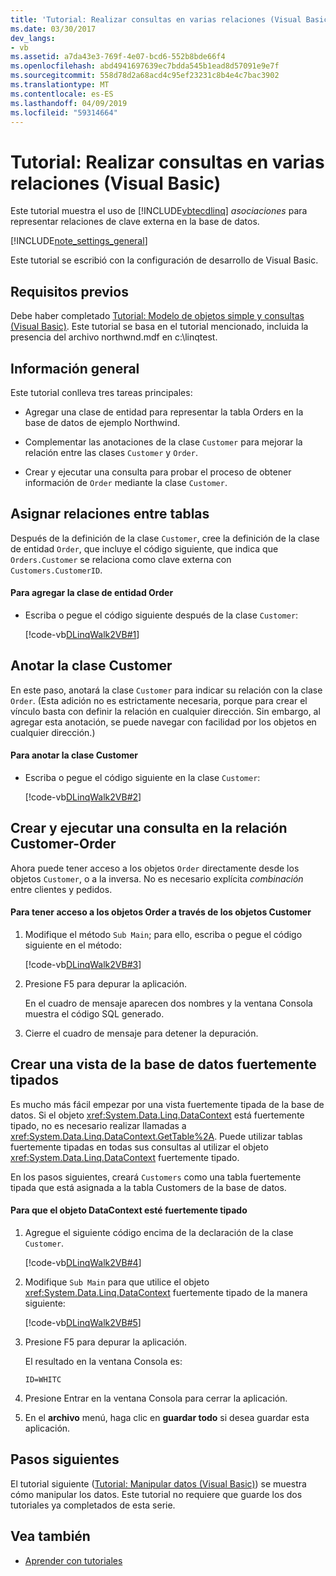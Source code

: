 ```yaml
---
title: 'Tutorial: Realizar consultas en varias relaciones (Visual Basic)'
ms.date: 03/30/2017
dev_langs:
- vb
ms.assetid: a7da43e3-769f-4e07-bcd6-552b8bde66f4
ms.openlocfilehash: abd4941697639ec7bdda545b1ead8d57091e9e7f
ms.sourcegitcommit: 558d78d2a68acd4c95ef23231c8b4e4c7bac3902
ms.translationtype: MT
ms.contentlocale: es-ES
ms.lasthandoff: 04/09/2019
ms.locfileid: "59314664"
---
```

# <a name="walkthrough-querying-across-relationships-visual-basic"></a>Tutorial: Realizar consultas en varias relaciones (Visual Basic)
Este tutorial muestra el uso de [!INCLUDE[vbtecdlinq](../../../../../../includes/vbtecdlinq-md.md)] *asociaciones* para representar relaciones de clave externa en la base de datos.  
  
 [!INCLUDE[note_settings_general](../../../../../../includes/note-settings-general-md.md)]  
  
 Este tutorial se escribió con la configuración de desarrollo de Visual Basic.  
  
## <a name="prerequisites"></a>Requisitos previos  
 Debe haber completado [Tutorial: Modelo de objetos simple y consultas (Visual Basic)](../../../../../../docs/framework/data/adonet/sql/linq/walkthrough-simple-object-model-and-query-visual-basic.md). Este tutorial se basa en el tutorial mencionado, incluida la presencia del archivo northwnd.mdf en c:\linqtest.  
  
## <a name="overview"></a>Información general  
 Este tutorial conlleva tres tareas principales:  
  
-   Agregar una clase de entidad para representar la tabla Orders en la base de datos de ejemplo Northwind.  
  
-   Complementar las anotaciones de la clase `Customer` para mejorar la relación entre las clases `Customer` y `Order`.  
  
-   Crear y ejecutar una consulta para probar el proceso de obtener información de `Order` mediante la clase `Customer`.  
  
## <a name="mapping-relationships-across-tables"></a>Asignar relaciones entre tablas  
 Después de la definición de la clase `Customer`, cree la definición de la clase de entidad `Order`, que incluye el código siguiente, que indica que `Orders.Customer` se relaciona como clave externa con `Customers.CustomerID`.  
  
#### <a name="to-add-the-order-entity-class"></a>Para agregar la clase de entidad Order  
  
-   Escriba o pegue el código siguiente después de la clase `Customer`:  
  
     [!code-vb[DLinqWalk2VB#1](../../../../../../samples/snippets/visualbasic/VS_Snippets_Data/DLinqWalk2VB/vb/Module1.vb#1)]  
  
## <a name="annotating-the-customer-class"></a>Anotar la clase Customer  
 En este paso, anotará la clase `Customer` para indicar su relación con la clase `Order`. (Esta adición no es estrictamente necesaria, porque para crear el vínculo basta con definir la relación en cualquier dirección. Sin embargo, al agregar esta anotación, se puede navegar con facilidad por los objetos en cualquier dirección.)  
  
#### <a name="to-annotate-the-customer-class"></a>Para anotar la clase Customer  
  
-   Escriba o pegue el código siguiente en la clase `Customer`:  
  
     [!code-vb[DLinqWalk2VB#2](../../../../../../samples/snippets/visualbasic/VS_Snippets_Data/DLinqWalk2VB/vb/Module1.vb#2)]  
  
## <a name="creating-and-running-a-query-across-the-customer-order-relationship"></a>Crear y ejecutar una consulta en la relación Customer-Order  
 Ahora puede tener acceso a los objetos `Order` directamente desde los objetos `Customer`, o a la inversa. No es necesario explícita *combinación* entre clientes y pedidos.  
  
#### <a name="to-access-order-objects-by-using-customer-objects"></a>Para tener acceso a los objetos Order a través de los objetos Customer  
  
1. Modifique el método `Sub Main`; para ello, escriba o pegue el código siguiente en el método:  
  
     [!code-vb[DLinqWalk2VB#3](../../../../../../samples/snippets/visualbasic/VS_Snippets_Data/DLinqWalk2VB/vb/Module1.vb#3)]  
  
2. Presione F5 para depurar la aplicación.  
  
     En el cuadro de mensaje aparecen dos nombres y la ventana Consola muestra el código SQL generado.  
  
3. Cierre el cuadro de mensaje para detener la depuración.  
  
## <a name="creating-a-strongly-typed-view-of-your-database"></a>Crear una vista de la base de datos fuertemente tipados  
 Es mucho más fácil empezar por una vista fuertemente tipada de la base de datos. Si el objeto <xref:System.Data.Linq.DataContext> está fuertemente tipado, no es necesario realizar llamadas a <xref:System.Data.Linq.DataContext.GetTable%2A>. Puede utilizar tablas fuertemente tipadas en todas sus consultas al utilizar el objeto <xref:System.Data.Linq.DataContext> fuertemente tipado.  
  
 En los pasos siguientes, creará `Customers` como una tabla fuertemente tipada que está asignada a la tabla Customers de la base de datos.  
  
#### <a name="to-strongly-type-the-datacontext-object"></a>Para que el objeto DataContext esté fuertemente tipado  
  
1. Agregue el siguiente código encima de la declaración de la clase `Customer`.  
  
     [!code-vb[DLinqWalk2VB#4](../../../../../../samples/snippets/visualbasic/VS_Snippets_Data/DLinqWalk2VB/vb/Module1.vb#4)]  
  
2. Modifique `Sub Main` para que utilice el objeto <xref:System.Data.Linq.DataContext> fuertemente tipado de la manera siguiente:  
  
     [!code-vb[DLinqWalk2VB#5](../../../../../../samples/snippets/visualbasic/VS_Snippets_Data/DLinqWalk2VB/vb/Module1.vb#5)]  
  
3. Presione F5 para depurar la aplicación.  
  
     El resultado en la ventana Consola es:  
  
     `ID=WHITC`  
  
4. Presione Entrar en la ventana Consola para cerrar la aplicación.  
  
5. En el **archivo** menú, haga clic en **guardar todo** si desea guardar esta aplicación.  
  
## <a name="next-steps"></a>Pasos siguientes  
 El tutorial siguiente ([Tutorial: Manipular datos (Visual Basic)](../../../../../../docs/framework/data/adonet/sql/linq/walkthrough-manipulating-data-visual-basic.md)) se muestra cómo manipular los datos. Este tutorial no requiere que guarde los dos tutoriales ya completados de esta serie.  
  
## <a name="see-also"></a>Vea también

- [Aprender con tutoriales](../../../../../../docs/framework/data/adonet/sql/linq/learning-by-walkthroughs.md)

